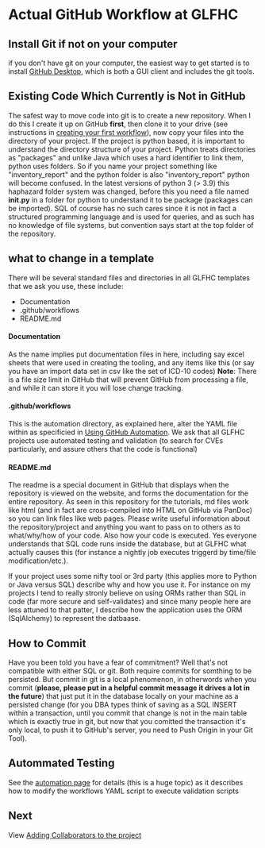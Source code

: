 # Actual GitHub Workflow at GLFHC

## Install Git if not on your computer
if you don't have git on your computer, the easiest way to get started is to install [GitHub Desktop](https://github.com/apps/desktop), 
which is both a GUI client and includes the git tools.

## Existing Code Which Currently is Not in GitHub
The safest way to move code into git is to create a new repository. When I do this I create it up on GitHub **first**, then clone
it to your drive (see instructions in [creating your first workflow](create_first_repo.md)), now copy your files into the 
directory of your project. If the project is python based, it is important to understand the directory structure of your project. Python
treats directories as "packages" and unlike Java which uses a hard identifier to link them, python uses folders. So if you name your project
something like "inventory_report" and the python folder is also "inventory_report" python will become confused. In the latest versions of python 3 (> 3.9)
this haphazard folder system was changed, before this you need a file named __init.py__ in a folder for python to understand it to be package
(packages can be imported). SQL of course has no such cares since it is not in fact a structured programming language and is used
for queries, and as such has no knowledge of file systems, but convention says start at the top folder of the repository.

## what to change in a template
There will be several standard files and directories in all GLFHC templates that we ask you use, these include:
- Documentation
- .github/workflows
- README.md

#### Documentation
As the name implies put documentation files in here, including say excel sheets that were used in creating the tooling,
and any items like this (or say you have an import data set in csv like the set of ICD-10 codes)
**Note**: There is a file size limit in GitHub that will prevent GitHub from processing a file, and while it can store it you will lose change tracking.

#### .github/workflows
This is the automation directory, as explained here, alter the YAML file within as specificied in [Using GitHub Automation](automation.md). We ask that
all GLFHC projects use automated testing and validation (to search for CVEs particularly, and assure others that the code is functional)

#### README.md
The readme is a special document in GitHub that displays when the repository is viewed on the website, and forms the documentation
for the entire repository. As seen in this repository for the tutorials, md files work like html (and in fact are cross-compiled into HTML on GitHub via PanDoc)
so you can link files like web pages. Please write useful information about the repository/project and anything you want to pass on
to others as to  what/why/how of your code. Also how your code is executed. Yes everyone understands that SQL code runs inside the database,
but at GLFHC what actually causes this (for instance a nightly job executes triggerd by time/file modification/etc.).

If your project uses some nifty tool or 3rd party (this applies more to Python or Java versus SQL) describe why and how you use it.
For instance on my projects I tend to really stronly believe on using ORMs rather than SQL in code (far more secure and self-validates) and 
since many people here are less attuned to that patter, I describe how the application uses the ORM (SqlAlchemy) to represent the datbaase.

## How to Commit
Have you been told you have a fear of commitment? Well that's not compatible with either SQL or git. Both require commits for somthing
to be persisted. But commit in git is a local phenomenon, in otherwords when you commit (**please, please put in a helpful commit message it drives a lot in the future**)
that just put it in the database locally on your machine as a persisted change (for you DBA types think of saving as a SQL INSERT within a transaction, until you commit that change is not in the main table
which is exactly true in git, but now that you comitted the transaction it's only local, to push it to GitHub's server, you need to Push Origin in your Git Tool).

## Autommated Testing
See the [automation page](automation.md) for details (this is a huge topic) as it describes how to 
modify the workflows YAML script to execute validation scripts

## Next
View [Adding Collaborators to the project](collaboration.md)